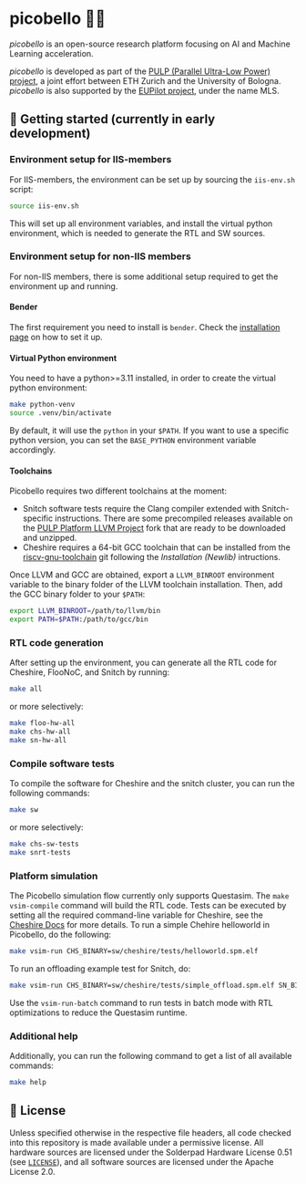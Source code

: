 # picobello 👌🏻

*picobello* is an open-source research platform focusing on AI and Machine Learning acceleration.

*picobello* is developed as part of the [PULP (Parallel Ultra-Low Power) project](https://pulp-platform.org/), a joint effort between ETH Zurich and the University of Bologna. *picobello* is also supported by the [EUPilot project](https://eupilot.eu), under the name MLS.

## 🚧 Getting started (currently in early development)

### Environment setup for IIS-members

For IIS-members, the environment can be set up by sourcing the `iis-env.sh` script:

```bash
source iis-env.sh
```

This will set up all environment variables, and install the virtual python environment, which is needed to generate the RTL and SW sources.

### Environment setup for non-IIS members

For non-IIS members, there is some additional setup required to get the environment up and running.

#### Bender

The first requirement you need to install is `bender`. Check the [installation page](https://github.com/pulp-platform/bender/tree/master?tab=readme-ov-file#installation) on how to set it up.

#### Virtual Python environment

You need to have a python>=3.11 installed, in order to create the virtual python environment:

```bash
make python-venv
source .venv/bin/activate
```

By default, it will use the `python` in your `$PATH`. If you want to use a specific python version, you can set the `BASE_PYTHON` environment variable accordingly.

#### Toolchains

Picobello requires two different toolchains at the moment:

* Snitch software tests require the Clang compiler extended with Snitch-specific instructions. There are some precompiled releases available on the [PULP Platform LLVM Project](https://github.com/pulp-platform/llvm-project/releases/download/0.12.0/riscv32-pulp-llvm-ubuntu2004-0.12.0.tar.gz) fork that are ready to be downloaded and unzipped.
* Cheshire requires a 64-bit GCC toolchain that can be installed from the [riscv-gnu-toolchain](https://github.com/riscv-collab/riscv-gnu-toolchain) git following the *Installation (Newlib)* intructions.

Once LLVM and GCC are obtained, export a `LLVM_BINROOT` environment variable to the binary folder of the LLVM toolchain installation. Then, add the GCC binary folder to your `$PATH`:

```bash
export LLVM_BINROOT=/path/to/llvm/bin
export PATH=$PATH:/path/to/gcc/bin
```

### RTL code generation

After setting up the environment, you can generate all the RTL code for Cheshire, FlooNoC, and Snitch by running:

```bash
make all
```

or more selectively:

```bash
make floo-hw-all
make chs-hw-all
make sn-hw-all
```

### Compile software tests

To compile the software for Cheshire and the snitch cluster, you can run the following commands:

```bash
make sw
```

or more selectively:

```bash
make chs-sw-tests
make snrt-tests
```

### Platform simulation
The Picobello simulation flow currently only supports Questasim. The `make vsim-compile` command will build the RTL code.
Tests can be executed by setting all the required command-line variable for Cheshire, see the [Cheshire Docs](https://pulp-platform.github.io/cheshire/gs/) for more details.
To run a simple Chehire helloworld in Picobello, do the following:

```bash
make vsim-run CHS_BINARY=sw/cheshire/tests/helloworld.spm.elf
```
To run an offloading example test for Snitch, do:

```bash
make vsim-run CHS_BINARY=sw/cheshire/tests/simple_offload.spm.elf SN_BINARY=sw/snitch/tests/build/simple.elf
```

Use the `vsim-run-batch` command to run tests in batch mode with RTL optimizations to reduce the Questasim runtime.

### Additional help

Additionally, you can run the following command to get a list of all available commands:

```bash
make help
```

## 🔐 License
Unless specified otherwise in the respective file headers, all code checked into this repository is made available under a permissive license. All hardware sources are licensed under the Solderpad Hardware License 0.51 (see [`LICENSE`](LICENSE)), and all software sources are licensed under the Apache License 2.0.
